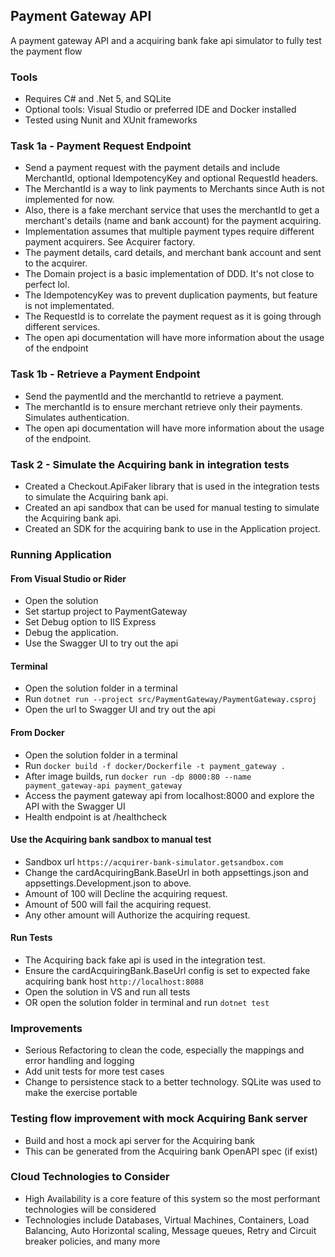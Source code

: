 ## Payment Gateway API
A payment gateway API and a acquiring bank fake api simulator to fully test the payment flow

### Tools
- Requires C# and .Net 5, and SQLite
- Optional tools: Visual Studio or preferred IDE and Docker installed
- Tested using Nunit and XUnit frameworks

### Task 1a - Payment Request Endpoint
- Send a payment request with the payment details and include MerchantId, optional IdempotencyKey and optional RequestId headers.
- The MerchantId is a way to link payments to Merchants since Auth is not implemented for now. 
- Also, there is a fake merchant service that uses the merchantId to get a merchant's details (name and bank account) for the payment acquiring.
- Implementation assumes that multiple payment types require different payment acquirers. See Acquirer factory.
- The payment details, card details, and merchant bank account and sent to the acquirer.
- The Domain project is a basic implementation of DDD. It's not close to perfect lol.
- The IdempotencyKey was to prevent duplication payments, but feature is not implementated.
- The RequestId is to correlate the payment request as it is going through different services.
- The open api documentation will have more information about the usage of the endpoint

### Task 1b - Retrieve a Payment Endpoint
- Send the paymentId and the merchantId to retrieve a payment.
- The merchantId is to ensure merchant retrieve only their payments. Simulates authentication.
- The open api documentation will have more information about the usage of the endpoint.

### Task 2 - Simulate the Acquiring bank in integration tests
- Created a Checkout.ApiFaker library that is used in the integration tests to simulate the Acquiring bank api.
- Created an api sandbox that can be used for manual testing to simulate the Acquiring bank api.
- Created an SDK for the acquiring bank to use in the Application project. 

### Running Application

#### From Visual Studio or Rider
- Open the solution
- Set startup project to PaymentGateway
- Set Debug option to IIS Express
- Debug the application.
- Use the Swagger UI to try out the api

#### Terminal 
- Open the solution folder in a terminal
- Run `dotnet run --project src/PaymentGateway/PaymentGateway.csproj`
- Open the url to Swagger UI and try out the api

#### From Docker
- Open the solution folder in a terminal
- Run `docker build -f docker/Dockerfile -t payment_gateway .` 
- After image builds, run `docker run -dp 8000:80 --name payment_gateway-api payment_gateway`
- Access the payment gateway api from localhost:8000 and explore the API with the Swagger UI
- Health endpoint is at /healthcheck

#### Use the Acquiring bank sandbox to manual test
- Sandbox url `https://acquirer-bank-simulator.getsandbox.com`
- Change the cardAcquiringBank.BaseUrl in both appsettings.json and appsettings.Development.json to above.
- Amount of 100 will Decline the acquiring request.
- Amount of 500 will fail the acquiring request.
- Any other amount will Authorize the acquiring request.

#### Run Tests
- The Acquiring back fake api is used in the integration test.
- Ensure the cardAcquiringBank.BaseUrl config is set to expected fake acquiring bank host `http://localhost:8088`  
- Open the solution in VS and run all tests
- OR open the solution folder in terminal and run `dotnet test`

### Improvements
- Serious Refactoring to clean the code, especially the mappings and error handling and logging
- Add unit tests for more test cases
- Change to persistence stack to a better technology. SQLite was used to make the exercise portable

### Testing flow improvement with mock Acquiring Bank server
- Build and host a mock api server for the Acquiring bank
- This can be generated from the Acquiring bank OpenAPI spec (if exist)

### Cloud Technologies to Consider
- High Availability is a core feature of this system so the most performant technologies will be considered
- Technologies include Databases, Virtual Machines, Containers, Load Balancing, Auto Horizontal scaling, Message queues, Retry and Circuit breaker policies, and many more

